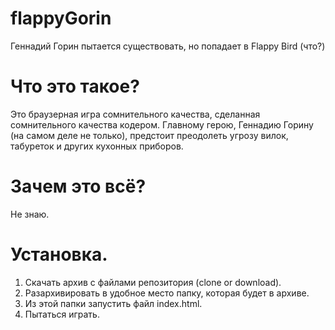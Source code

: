 # flappyGorin
Геннадий Горин пытается существовать, но попадает в Flappy Bird (что?)

#  Что это такое?
Это браузерная игра сомнительного качества, сделанная сомнительного качества кодером.
Главному герою, Геннадию Горину (на самом деле не только), предстоит преодолеть угрозу вилок, табуреток и других кухонных приборов.

# Зачем это всё?
Не знаю.

# Установка.
1) Скачать архив с файлами репозитория (clone or download).
2) Разархивировать в удобное место папку, которая будет в архиве.
3) Из этой папки запустить файл index.html.
4) Пытаться играть.
